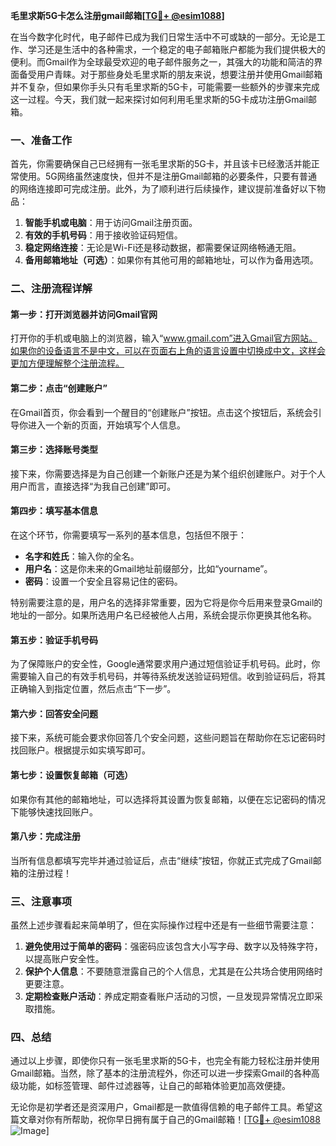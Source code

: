**毛里求斯5G卡怎么注册gmail邮箱[[TG💪+ @esim1088](https://t.me/s/esim1088)]**

在当今数字化时代，电子邮件已成为我们日常生活中不可或缺的一部分。无论是工作、学习还是生活中的各种需求，一个稳定的电子邮箱账户都能为我们提供极大的便利。而Gmail作为全球最受欢迎的电子邮件服务之一，其强大的功能和简洁的界面备受用户青睐。对于那些身处毛里求斯的朋友来说，想要注册并使用Gmail邮箱并不复杂，但如果你手头只有毛里求斯的5G卡，可能需要一些额外的步骤来完成这一过程。今天，我们就一起来探讨如何利用毛里求斯的5G卡成功注册Gmail邮箱。

### 一、准备工作

首先，你需要确保自己已经拥有一张毛里求斯的5G卡，并且该卡已经激活并能正常使用。5G网络虽然速度快，但并不是注册Gmail邮箱的必要条件，只要有普通的网络连接即可完成注册。此外，为了顺利进行后续操作，建议提前准备好以下物品：

1. **智能手机或电脑**：用于访问Gmail注册页面。
2. **有效的手机号码**：用于接收验证码短信。
3. **稳定网络连接**：无论是Wi-Fi还是移动数据，都需要保证网络畅通无阻。
4. **备用邮箱地址（可选）**：如果你有其他可用的邮箱地址，可以作为备用选项。

### 二、注册流程详解

#### 第一步：打开浏览器并访问Gmail官网

打开你的手机或电脑上的浏览器，输入“www.gmail.com”进入Gmail官方网站。如果你的设备语言不是中文，可以在页面右上角的语言设置中切换成中文，这样会更加方便理解整个注册流程。

#### 第二步：点击“创建账户”

在Gmail首页，你会看到一个醒目的“创建账户”按钮。点击这个按钮后，系统会引导你进入一个新的页面，开始填写个人信息。

#### 第三步：选择账号类型

接下来，你需要选择是为自己创建一个新账户还是为某个组织创建账户。对于个人用户而言，直接选择“为我自己创建”即可。

#### 第四步：填写基本信息

在这个环节，你需要填写一系列的基本信息，包括但不限于：

- **名字和姓氏**：输入你的全名。
- **用户名**：这是你未来的Gmail地址前缀部分，比如“yourname”。
- **密码**：设置一个安全且容易记住的密码。

特别需要注意的是，用户名的选择非常重要，因为它将是你今后用来登录Gmail的地址的一部分。如果所选用户名已经被他人占用，系统会提示你更换其他名称。

#### 第五步：验证手机号码

为了保障账户的安全性，Google通常要求用户通过短信验证手机号码。此时，你需要输入自己的有效手机号码，并等待系统发送验证码短信。收到验证码后，将其正确输入到指定位置，然后点击“下一步”。

#### 第六步：回答安全问题

接下来，系统可能会要求你回答几个安全问题，这些问题旨在帮助你在忘记密码时找回账户。根据提示如实填写即可。

#### 第七步：设置恢复邮箱（可选）

如果你有其他的邮箱地址，可以选择将其设置为恢复邮箱，以便在忘记密码的情况下能够快速找回账户。

#### 第八步：完成注册

当所有信息都填写完毕并通过验证后，点击“继续”按钮，你就正式完成了Gmail邮箱的注册过程！

### 三、注意事项

虽然上述步骤看起来简单明了，但在实际操作过程中还是有一些细节需要注意：

1. **避免使用过于简单的密码**：强密码应该包含大小写字母、数字以及特殊字符，以提高账户安全性。
2. **保护个人信息**：不要随意泄露自己的个人信息，尤其是在公共场合使用网络时更要注意。
3. **定期检查账户活动**：养成定期查看账户活动的习惯，一旦发现异常情况立即采取措施。

### 四、总结

通过以上步骤，即使你只有一张毛里求斯的5G卡，也完全有能力轻松注册并使用Gmail邮箱。当然，除了基本的注册流程外，你还可以进一步探索Gmail的各种高级功能，如标签管理、邮件过滤器等，让自己的邮箱体验更加高效便捷。

无论你是初学者还是资深用户，Gmail都是一款值得信赖的电子邮件工具。希望这篇文章对你有所帮助，祝你早日拥有属于自己的Gmail邮箱！[[TG💪+ @esim1088](https://t.me/s/esim1088) ![Image](https://i.postimg.cc/4NQfJmqS/Snipaste-2025-05-13-00-14-12.png)]